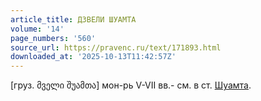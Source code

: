 ```yaml
---
article_title: ДЗВЕЛИ ШУАМТА
volume: '14'
page_numbers: '560'
source_url: https://pravenc.ru/text/171893.html
downloaded_at: '2025-10-13T11:42:57Z'
---
```


[груз. მველი შუამთა] мон-рь V-VII вв.- см. в ст. [Шуамта](https://pravenc.ru/text/Шуамта.html).
